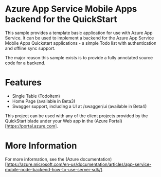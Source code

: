 # Azure App Service Mobile Apps backend for the QuickStart

This sample provides a template basic application for use with Azure App Service.  It can be used
to implement a backend for the Azure App Service Mobile Apps Quickstart applications - a simple
Todo list with authentication and offline sync support.

The major reason this sample exists is to provide a fully annotated source code for a backend.

# Features

* Single Table (TodoItem)
* Home Page (available in Beta3)
* Swagger support, including a UI at /swagger/ui (available in Beta4)

This project can be used with any of the client projects provided by the QuickStart blade under
your Web app in the (Azure Portal)[https://portal.azure.com].

# More Information

For more information, see the (Azure documentation)[https://azure.microsoft.com/en-us/documentation/articles/app-service-mobile-node-backend-how-to-use-server-sdk/].